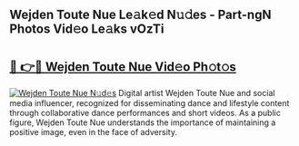 ## Wejden Toute Nue Le𝚊k𝚎d N𝚞𝚍es - Part-ngN Photos Vid𝚎o Le𝚊ks vOzTi

# <h2><a href="http://fbaj5h2.evod.top/?m=Wejden+Toute+Nue">🔗 👉🔴 Wejden Toute Nue Vid𝚎o Ph𝚘t𝚘s</a></h2>

[![Wejden Toute Nue N𝚞d𝚎s](https://i.imgur.com/8V9OHl7.gif)](http://fbaj5h2.evod.top/?m=Wejden+Toute+Nue)
Digital artist Wejden Toute Nue and social media influencer, recognized for disseminating dance and lifestyle content through collaborative dance performances and short videos. As a public figure, Wejden Toute Nue understands the importance of maintaining a positive image, even in the face of adversity. 
